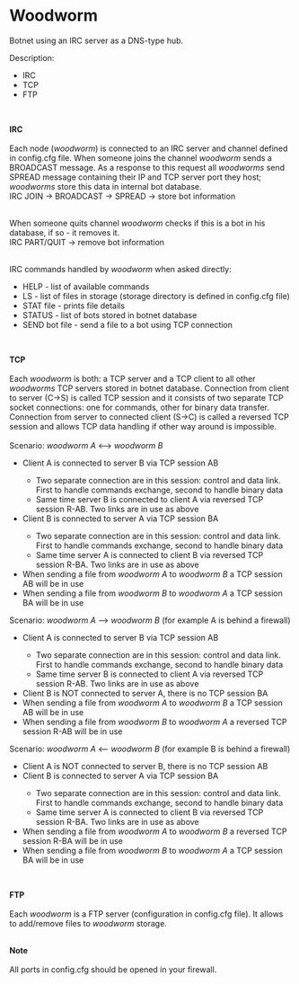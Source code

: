 <h1>Woodworm</h1>
Botnet using an IRC server as a DNS-type hub.

Description:
<ul>
  <li>IRC</li>
  <li>TCP</li>
  <li>FTP</li>
</ul><br/>

<b>IRC</b><br/><br/>
Each node (<i>woodworm</i>) is connected to an IRC server and channel defined in config.cfg file. When someone joins the channel <i>woodworm</i> sends a BROADCAST message. As a response to this request all <i>woodworms</i> send SPREAD message containing their IP and TCP server port they host; <i>woodworms</i> store this data in internal bot database. <br />
IRC JOIN -> BROADCAST -> SPREAD -> store bot information <br/><br/>

When someone quits channel <i>woodworm</i> checks if this is a bot in his database, if so - it removes it.<br/>
IRC PART/QUIT -> remove bot information <br /><br />

IRC commands handled by <i>woodworm</i> when asked directly:
<ul>
  <li>HELP - list of available commands</li>
  <li>LS - list of files in storage (storage directory is defined in config.cfg file)</li>
  <li>STAT file - prints file details</li>
  <li>STATUS - list of bots stored in botnet database</li>
  <li>SEND bot file - send a file to a bot using TCP connection</li>
</ul><br />

<b>TCP</b><br /><br />
Each <i>woodworm</i> is both: a TCP server and a TCP client to all other <i>woodworms</i> TCP servers stored in botnet database. Connection from client to server (C->S) is called TCP session and it consists of two separate TCP socket connections: one for commands, other for binary data transfer. Connection from server to connected client (S->C) is called a reversed TCP session and allows TCP data handling if other way around is impossible.<br /><br />
Scenario: <i>woodworm A</i> <--> <i>woodworm B</i>
<ul>
  <li>Client A is connected to server B via TCP session AB</li>
  <ul><li>Two separate connection are in this session: control and data link. First to handle commands exchange, second to handle binary data</li><li>Same time server B is connected to client A via reversed TCP session R-AB. Two links are in use as above </li></ul>
  <li>Client B is connected to server A via TCP session BA</li>
  <ul><li>Two separate connection are in this session: control and data link. First to handle commands exchange, second to handle binary data</li><li>Same time server A is connected to client B via reversed TCP session R-BA. Two links are in use as above </li></ul>
  <li>When sending a file from <i>woodworm A</i> to <i>woodworm B</i> a TCP session AB will be in use</li>
  <li>When sending a file from <i>woodworm B</i> to <i>woodworm A</i> a TCP session BA will be in use</li>
</ul>

Scenario: <i>woodworm A</i> --> <i>woodworm B</i> (for example A is behind a firewall)
<ul>
  <li>Client A is connected to server B via TCP session AB</li>
  <ul><li>Two separate connection are in this session: control and data link. First to handle commands exchange, second to handle binary data</li><li>Same time server B is connected to client A via reversed TCP session R-AB. Two links are in use as above </li></ul>
  <li>Client B is NOT connected to server A, there is no TCP session BA</li>
  <li>When sending a file from <i>woodworm A</i> to <i>woodworm B</i> a TCP session AB will be in use</li>
  <li>When sending a file from <i>woodworm B</i> to <i>woodworm A</i> a reversed TCP session R-AB will be in use</li>
</ul>

Scenario: <i>woodworm A</i> <-- <i>woodworm B</i> (for example B is behind a firewall)
<ul>
  <li>Client A is NOT connected to server B, there is no TCP session AB</li>
  <li>Client B is connected to server A via TCP session BA</li>
  <ul><li>Two separate connection are in this session: control and data link. First to handle commands exchange, second to handle binary data</li><li>Same time server A is connected to client B via reversed TCP session R-BA. Two links are in use as above </li></ul>
  <li>When sending a file from <i>woodworm A</i> to <i>woodworm B</i> a reversed TCP session R-BA will be in use</li>
  <li>When sending a file from <i>woodworm B</i> to <i>woodworm A</i> a TCP session BA will be in use</li>
</ul><br />

<b>FTP</b><br /><br />
Each <i>woodworm</i> is a FTP server (configuration in config.cfg file). It allows to add/remove files to <i>woodworm</i> storage. <br /><br />

<b>Note</b><br /><br />
All ports in config.cfg should be opened in your firewall.
